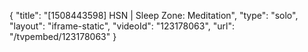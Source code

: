 {
    "title": "[1508443598] HSN | Sleep Zone: Meditation",
    "type": "solo",
    "layout": "iframe-static",
    "videoId": "123178063",
    "url": "\/tvpembed\/123178063"
}